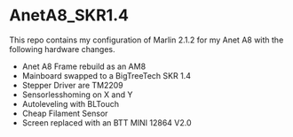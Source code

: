 # AnetA8_SKR1.4

This repo contains my configuration of Marlin 2.1.2 for my Anet A8 with the following hardware changes.

- Anet A8 Frame rebuild as an AM8
- Mainboard swapped to a BigTreeTech SKR 1.4 
- Stepper Driver are TM2209
- Sensorlesshoming on X and Y
- Autoleveling with BLTouch
- Cheap Filament Sensor
- Screen replaced with an BTT MINI 12864 V2.0


